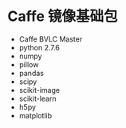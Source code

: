 

# Caffe 镜像基础包

* Caffe BVLC Master 
* python 2.7.6 
* numpy 
* pillow 
* pandas 
* scipy 
* scikit-image 
* scikit-learn 
* h5py 
* matplotlib 

